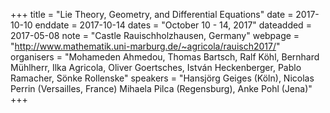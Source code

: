 +++
title = "Lie Theory, Geometry, and Differential Equations"
date = 2017-10-10
enddate = 2017-10-14
dates = "October 10 - 14, 2017"
dateadded = 2017-05-08
note = "Castle Rauischholzhausen, Germany"
webpage = "http://www.mathematik.uni-marburg.de/~agricola/rauisch2017/"
organisers = "Mohameden Ahmedou, Thomas Bartsch, Ralf Köhl, Bernhard Mühlherr, Ilka Agricola, Oliver Goertsches, István Heckenberger, Pablo Ramacher, Sönke Rollenske"
speakers = "Hansjörg Geiges (Köln), Nicolas Perrin (Versailles, France) Mihaela Pilca (Regensburg), Anke Pohl (Jena)"
+++
